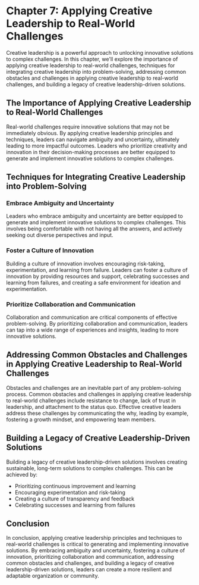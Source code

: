 Chapter 7: Applying Creative Leadership to Real-World Challenges
================================================================

Creative leadership is a powerful approach to unlocking innovative solutions to complex challenges. In this chapter, we'll explore the importance of applying creative leadership to real-world challenges, techniques for integrating creative leadership into problem-solving, addressing common obstacles and challenges in applying creative leadership to real-world challenges, and building a legacy of creative leadership-driven solutions.

The Importance of Applying Creative Leadership to Real-World Challenges
-----------------------------------------------------------------------

Real-world challenges require innovative solutions that may not be immediately obvious. By applying creative leadership principles and techniques, leaders can navigate ambiguity and uncertainty, ultimately leading to more impactful outcomes. Leaders who prioritize creativity and innovation in their decision-making processes are better equipped to generate and implement innovative solutions to complex challenges.

Techniques for Integrating Creative Leadership into Problem-Solving
-------------------------------------------------------------------

### Embrace Ambiguity and Uncertainty

Leaders who embrace ambiguity and uncertainty are better equipped to generate and implement innovative solutions to complex challenges. This involves being comfortable with not having all the answers, and actively seeking out diverse perspectives and input.

### Foster a Culture of Innovation

Building a culture of innovation involves encouraging risk-taking, experimentation, and learning from failure. Leaders can foster a culture of innovation by providing resources and support, celebrating successes and learning from failures, and creating a safe environment for ideation and experimentation.

### Prioritize Collaboration and Communication

Collaboration and communication are critical components of effective problem-solving. By prioritizing collaboration and communication, leaders can tap into a wide range of experiences and insights, leading to more innovative solutions.

Addressing Common Obstacles and Challenges in Applying Creative Leadership to Real-World Challenges
---------------------------------------------------------------------------------------------------

Obstacles and challenges are an inevitable part of any problem-solving process. Common obstacles and challenges in applying creative leadership to real-world challenges include resistance to change, lack of trust in leadership, and attachment to the status quo. Effective creative leaders address these challenges by communicating the why, leading by example, fostering a growth mindset, and empowering team members.

Building a Legacy of Creative Leadership-Driven Solutions
---------------------------------------------------------

Building a legacy of creative leadership-driven solutions involves creating sustainable, long-term solutions to complex challenges. This can be achieved by:

* Prioritizing continuous improvement and learning
* Encouraging experimentation and risk-taking
* Creating a culture of transparency and feedback
* Celebrating successes and learning from failures

Conclusion
----------

In conclusion, applying creative leadership principles and techniques to real-world challenges is critical to generating and implementing innovative solutions. By embracing ambiguity and uncertainty, fostering a culture of innovation, prioritizing collaboration and communication, addressing common obstacles and challenges, and building a legacy of creative leadership-driven solutions, leaders can create a more resilient and adaptable organization or community.
